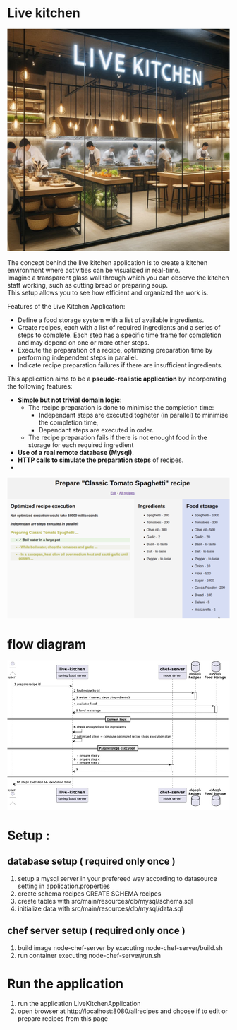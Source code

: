 # Live kitchen 

![Prepare recipe use case](./doc/live-kitchen.jpeg)

The concept behind the live kitchen application is to create a kitchen environment where activities can be visualized in real-time.  
Imagine a transparent glass wall through which you can observe the kitchen staff working, such as cutting bread or preparing soup.   
This setup allows you to see how efficient and organized the work is.

Features of the Live Kitchen Application:

* Define a food storage system with a list of available ingredients.
* Create recipes, each with a list of required ingredients and a series of steps to complete. Each step has a specific time frame for completion and may depend on one or more other steps.
* Execute the preparation of a recipe, optimizing preparation time by performing independent steps in parallel.
* Indicate recipe preparation failures if there are insufficient ingredients.

This application aims to be a **pseudo-realistic application** by incorporating the following features:

* **Simple but not trivial domain logic**: 
  * The recipe preparation is done to minimise the completion time:
     * Independant steps are executed togheter (in parallel)  to minimise the completion time, 
     * Dependant steps are executed in order.
  * The recipe preparation fails if there is not enought food in the storage for each required ingredient
* **Use of a real remote database (Mysql)**.
* **HTTP calls to simulate the preparation steps** of recipes.
* 
![Example of recipe preparation](./doc/example_of_recipe_preparation.png)
# flow diagram  

![Prepare recipe use case](./doc/prepare-recipe.jpg)


# Setup  :

## database setup ( required only once )

1. setup a mysql server in your prefereed way according to datasource setting in application.properties
2. create schema recipes CREATE SCHEMA recipes  
2. create tables with src/main/resources/db/mysql/schema.sql  
3. initialize data with src/main/resources/db/mysql/data.sql  

## chef server setup ( required only once )

1. build image node-chef-server by executing node-chef-server/build.sh
2. run container executing node-chef-server/run.sh

# Run the application 
1. run the application LiveKitchenApplication
2. open browser at http://localhost:8080/allrecipes and choose if to edit or prepare recipes from this page 

